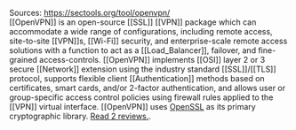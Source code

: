 Sources:
https://sectools.org/tool/openvpn/
\
[[OpenVPN]] is an open-source [[SSL]] [[VPN]] package which can accommodate a wide range of configurations, including remote access, site-to-site [[VPN]]s, [[Wi-Fi]] security, and enterprise-scale remote access solutions with a function to act as a [[Load_Balancer]], failover, and fine-grained access-controls. [[OpenVPN]] implements [[OSI]] layer 2 or 3 secure [[Network]] extension using the industry standard [[SSL]]/[[TLS]] protocol, supports flexible client [[Authentication]] methods based on certificates, smart cards, and/or 2-factor authentication, and allows user or group-specific access control policies using firewall rules applied to the [[VPN]] virtual interface. [[OpenVPN]] uses [OpenSSL](https://sectools.org/tool/openssl/) as its primary cryptographic library. [Read 2 reviews.](https://sectools.org/tool/openvpn/#comments).
